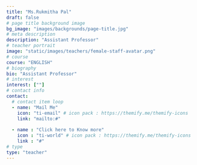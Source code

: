 ```yaml
---
title: "Ms.Rukmitha Pal"
draft: false
# page title background image
bg_image: "images/backgrounds/page-title.jpg"
# meta description
description: "Assistant Professor"
# teacher portrait
image: "static/images/teachers/female-staff-avatar.png"
# course
course: "ENGLISH"
# biography
bio: "Assistant Professor"
# interest
interest: [""]
# contact info
contact:
  # contact item loop
  - name: "Mail Me"
    icon: "ti-email" # icon pack : https://themify.me/themify-icons
    link: "mailto:#"
  
  - name : "Click here to Know more"
    icon : "ti-world" # icon pack : https://themify.me/themify-icons
    link : "#"
# type
type: "teacher"
---
```


